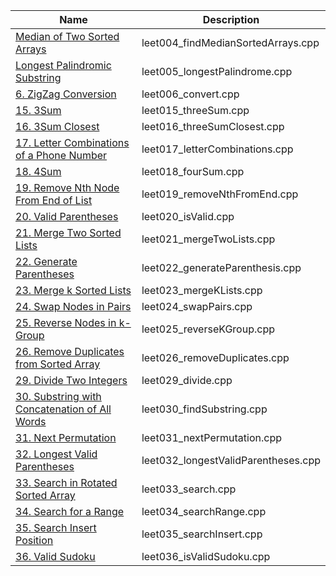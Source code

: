 |Name|Description|    
|-|-|
|[Median of Two Sorted Arrays](https://leetcode.com/problems/median-of-two-sorted-arrays/description/)|leet004_findMedianSortedArrays.cpp|
|[Longest Palindromic Substring](https://leetcode.com/problems/longest-palindromic-substring/description/)|leet005_longestPalindrome.cpp|
|[6. ZigZag Conversion](https://leetcode.com/problems/zigzag-conversion/description/)|leet006_convert.cpp|
|[15. 3Sum](https://leetcode.com/problems/3sum/description/)|leet015_threeSum.cpp|
|[16. 3Sum Closest](https://leetcode.com/problems/3sum-closest/description/)|leet016_threeSumClosest.cpp|
|[17. Letter Combinations of a Phone Number](https://leetcode.com/problems/letter-combinations-of-a-phone-number/description/)|leet017_letterCombinations.cpp|
|[18. 4Sum](https://leetcode.com/problems/4sum/description/)|leet018_fourSum.cpp|
|[19. Remove Nth Node From End of List](https://leetcode.com/problems/remove-nth-node-from-end-of-list/description/)|leet019_removeNthFromEnd.cpp|
|[20. Valid Parentheses](https://leetcode.com/problems/valid-parentheses/description/)|leet020_isValid.cpp|
|[21. Merge Two Sorted Lists](https://leetcode.com/problems/merge-two-sorted-lists/description/)|leet021_mergeTwoLists.cpp|
|[22. Generate Parentheses](https://leetcode.com/problems/generate-parentheses/description/)|leet022_generateParenthesis.cpp|
|[23. Merge k Sorted Lists](https://leetcode.com/problems/merge-k-sorted-lists/discuss/)|leet023_mergeKLists.cpp|
|[24. Swap Nodes in Pairs](https://leetcode.com/problems/swap-nodes-in-pairs/description/)|leet024_swapPairs.cpp|
|[25. Reverse Nodes in k-Group](https://leetcode.com/problems/reverse-nodes-in-k-group/description/)|leet025_reverseKGroup.cpp|
|[26. Remove Duplicates from Sorted Array](https://leetcode.com/problems/remove-duplicates-from-sorted-array/description/)|leet026_removeDuplicates.cpp|
|[29. Divide Two Integers](https://leetcode.com/problems/divide-two-integers/description/)|leet029_divide.cpp|
|[30. Substring with Concatenation of All Words](https://leetcode.com/problems/substring-with-concatenation-of-all-words/description/)|leet030_findSubstring.cpp|
|[31. Next Permutation](https://leetcode.com/problems/next-permutation/description/)|leet031_nextPermutation.cpp|
|[32. Longest Valid Parentheses](https://leetcode.com/problems/longest-valid-parentheses/description/)|leet032_longestValidParentheses.cpp|
|[33. Search in Rotated Sorted Array](https://leetcode.com/problems/search-in-rotated-sorted-array/description/)|leet033_search.cpp|
|[34. Search for a Range](https://leetcode.com/problems/search-for-a-range/description/)|leet034_searchRange.cpp|
|[35. Search Insert Position](https://leetcode.com/problems/search-insert-position/description/)|leet035_searchInsert.cpp|
|[36. Valid Sudoku](https://leetcode.com/problems/valid-sudoku/description/)|leet036_isValidSudoku.cpp|
